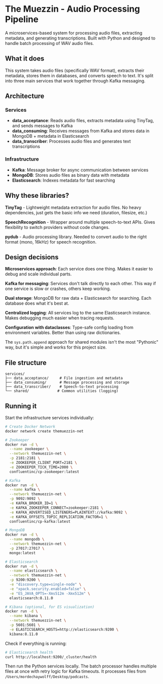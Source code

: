 # The Muezzin - Audio Processing Pipeline

A microservices-based system for processing audio files, extracting metadata, and generating transcriptions. Built with Python and designed to handle batch processing of WAV audio files.

## What it does

This system takes audio files (specifically WAV format), extracts their metadata, stores them in databases, and converts speech to text. It's split into three main services that work together through Kafka messaging.

## Architecture

### Services
- **data_acceptance**: Reads audio files, extracts metadata using TinyTag, and sends messages to Kafka
- **data_consuming**: Receives messages from Kafka and stores data in MongoDB + metadata in Elasticsearch  
- **data_transcriber**: Processes audio files and generates text transcriptions

### Infrastructure
- **Kafka**: Message broker for async communication between services
- **MongoDB**: Stores audio files as binary data with metadata
- **Elasticsearch**: Indexes metadata for fast searching

## Why these libraries?

**TinyTag** - Lightweight metadata extraction for audio files. No heavy dependencies, just gets the basic info we need (duration, filesize, etc.)

**SpeechRecognition** - Wrapper around multiple speech-to-text APIs. Gives flexibility to switch providers without code changes.

**pydub** - Audio processing library. Needed to convert audio to the right format (mono, 16kHz) for speech recognition.

## Design decisions

**Microservices approach**: Each service does one thing. Makes it easier to debug and scale individual parts.

**Kafka for messaging**: Services don't talk directly to each other. This way if one service is slow or crashes, others keep working.

**Dual storage**: MongoDB for raw data + Elasticsearch for searching. Each database does what it's best at.

**Centralized logging**: All services log to the same Elasticsearch instance. Makes debugging much easier when tracing requests.

**Configuration with dataclasses**: Type-safe config loading from environment variables. Better than using raw dictionaries.

The `sys.path.append` approach for shared modules isn't the most "Pythonic" way, but it's simple and works for this project size.

## File structure

```
services/
├── data_acceptance/     # File ingestion and metadata
├── data_consuming/      # Message processing and storage  
├── data_transcriber/    # Speech-to-text processing
└── shared/             # Common utilities (logging)
```

## Running it

Start the infrastructure services individually:

```bash
# Create Docker Network
docker network create themuezzin-net

# Zookeeper
docker run -d \
  --name zookeeper \
  --network themuezzin-net \
  -p 2181:2181 \
  -e ZOOKEEPER_CLIENT_PORT=2181 \
  -e ZOOKEEPER_TICK_TIME=2000 \
  confluentinc/cp-zookeeper:latest

# Kafka
docker run -d \
  --name kafka \
  --network themuezzin-net \
  -p 9092:9092 \
  -e KAFKA_BROKER_ID=1 \
  -e KAFKA_ZOOKEEPER_CONNECT=zookeeper:2181 \
  -e KAFKA_ADVERTISED_LISTENERS=PLAINTEXT://kafka:9092 \
  -e KAFKA_OFFSETS_TOPIC_REPLICATION_FACTOR=1 \
  confluentinc/cp-kafka:latest

# MongoDB
docker run -d \
  --name mongodb \
  --network themuezzin-net \
  -p 27017:27017 \
  mongo:latest

# Elasticsearch
docker run -d \
  --name elasticsearch \
  --network themuezzin-net \
  -p 9200:9200 \
  -e "discovery.type=single-node" \
  -e "xpack.security.enabled=false" \
  -e "ES_JAVA_OPTS=-Xms512m -Xmx512m" \
  elasticsearch:8.11.0

# Kibana (optional, for ES visualization)
docker run -d \
  --name kibana \
  --network themuezzin-net \
  -p 5601:5601 \
  -e ELASTICSEARCH_HOSTS=http://elasticsearch:9200 \
  kibana:8.11.0
```

Check if everything is running:
```bash
# Elasticsearch health
curl http://localhost:9200/_cluster/health
```

Then run the Python services locally. The batch processor handles multiple files at once with retry logic for Kafka timeouts. It processes files from `/Users/mordechaywolff/Desktop/podcasts`.

